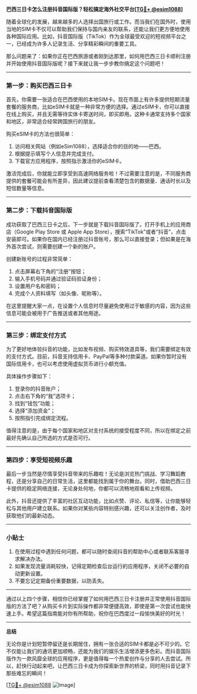 **巴西三日卡怎么注册抖音国际版？轻松搞定海外社交平台[[TG💪+ @esim1088](https://t.me/s/esim1088)]**

随着全球化的发展，越来越多的人选择出国旅行或工作。而当我们在国外时，使用当地的SIM卡不仅可以帮助我们保持与国内亲友的联系，还能让我们更方便地使用各种国际应用。比如，抖音国际版（TikTok）作为全球最受欢迎的短视频平台之一，已经成为许多人记录生活、分享精彩瞬间的重要工具。

那么问题来了：如果你正在巴西旅游或者刚到达那里，如何用巴西三日卡顺利注册并开始使用抖音国际版呢？接下来就让我一步步教你搞定这个问题吧！

---

### **第一步：购买巴西三日卡**

首先，你需要一张适合在巴西使用的本地SIM卡。现在市面上有许多提供短期流量套餐的服务商，比如eSIM卡就是一种非常方便的选择。通过eSIM卡，你可以直接在线上购买，并且无需等待实体卡寄送时间，即买即用。这种卡通常支持多个国家和地区，非常适合经常跨国旅行的朋友。

购买eSIM卡的方法也很简单：
1. 访问相关网站（例如eSim1088），选择适合你的目的地——巴西。
2. 根据提示填写个人信息并完成支付。
3. 下载官方应用程序，按照指示激活你的eSIM卡。

激活完成后，你就能立即享受到高速网络服务啦！不过需要注意的是，不同服务商提供的套餐可能会有所差异，因此建议提前查看清楚包含的数据量、通话时长以及短信数量等信息。

---

### **第二步：下载抖音国际版**

成功获取了巴西三日卡之后，下一步就是下载抖音国际版了。打开手机上的应用商店（Google Play Store 或 Apple App Store），搜索“TikTok”或者“抖音”，点击安装即可。如果你在国内已经注册过抖音账号，那么可以直接登录；但如果是在海外首次尝试，则需要创建一个新的账户。

创建新账号的过程非常简单：
1. 点击屏幕右下角的“注册”按钮；
2. 输入手机号码并通过验证码验证身份；
3. 设置用户名和密码；
4. 完成个人资料填写（如头像、昵称等）。

在这里提醒大家一点，在设置个人信息时尽量避免使用过于敏感的内容，因为这些信息可能会被用于广告推送或者其他用途。

---

### **第三步：绑定支付方式**

为了更好地体验抖音的功能，比如发布视频、购买特效道具等，我们需要绑定有效的支付方式。目前，抖音支持信用卡、PayPal等多种付款渠道。如果你暂时没有国际信用卡，也可以考虑使用虚拟货币进行小额充值。

具体操作步骤如下：
1. 登录你的抖音账户；
2. 点击右下角的“我”选项卡；
3. 找到“钱包”功能；
4. 选择“添加资金”；
5. 按照指引完成绑定流程。

值得注意的是，由于每个国家和地区对支付系统的接受程度不同，所以在绑定之前最好先确认自己所选的方式是否可行。

---

### **第四步：享受短视频乐趣**

最后一步当然是尽情享受抖音带来的乐趣啦！无论是浏览热门挑战、学习舞蹈教程，还是分享自己的日常生活，这里都能找到属于你的舞台。同时，借助巴西三日卡提供的稳定网络连接，无论身处何地，你都可以流畅地观看和上传视频。

此外，抖音还提供了丰富的社区互动功能，比如点赞、评论、私信等，让你能够轻松与其他用户建立联系。如果你对某些内容特别感兴趣，还可以关注创作者，及时获取他们的最新动态。

---

### **小贴士**

1. 在使用过程中遇到任何问题，都可以随时查阅抖音的帮助中心或者联系客服寻求解决办法。
2. 如果发现流量消耗较快，记得定期检查后台运行的应用程序，关闭不必要的自动更新设置。
3. 不要忘记定期备份重要数据，以防丢失。

---

通过以上四个步骤，相信你已经掌握了如何用巴西三日卡注册并正常使用抖音国际版的方法了吧？从购买卡片到实际操作都非常便捷高效，即使是第一次尝试也能快速上手。希望这篇指南能对你有所帮助，祝你在巴西度过一段愉快美好的时光！

---

**总结**

无论你是计划短暂停留还是长期居住，拥有一张合适的SIM卡都是必不可少的。它不仅能让我们的通讯更加顺畅，还能为我们的娱乐生活增添更多色彩。而抖音国际版作为一款风靡全球的应用程序，更是值得每一个热爱创作与分享的人去尝试。所以，赶快行动起来吧，让巴西三日卡成为你探索新世界的桥梁，同时用抖音记录下那些难忘的瞬间！

[[TG💪+ @esim1088](https://t.me/s/esim1088) ![Image](https://i.postimg.cc/4NQfJmqS/Snipaste-2025-05-13-00-14-12.png)]